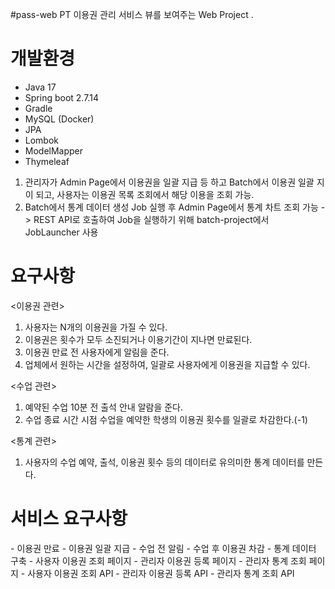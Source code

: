 #pass-web
PT 이용권 관리 서비스 뷰를 보여주는 Web Project .

# 개발환경
- Java 17
- Spring boot 2.7.14
- Gradle
- MySQL (Docker)
- JPA
- Lombok
- ModelMapper
- Thymeleaf


1. 관리자가 Admin Page에서 이용권을 일괄 지급 등 하고 Batch에서 이용권 일괄 지이 되고, 사용자는 이용권 목록 조회에서 해당 이용을 조회 가능.
2. Batch에서 통계 데이터 생성 Job 실행 후 Admin Page에서 통계 차트 조회 가능
-> REST API로 호출하여 Job을 실행하기 위해 batch-project에서 JobLauncher 사용


# 요구사항
<이용권 관련>
1. 사용자는 N개의 이용권을 가질 수 있다.
2. 이용권은 횟수가 모두 소진되거나 이용기간이 지나면 만료된다.
3. 이용권 만료 전 사용자에게 알림을 준다.
4. 업체에서 원하는 시간을 설정하여, 일괄로 사용자에게 이용권을 지급할 수 있다.

<수업 관련>
1. 예약된 수업 10분 전 출석 안내 알람을 준다.
2. 수업 종료 시간 시점 수업을 예약한 학생의 이용권 횟수를 일괄로 차감한다.(-1)

<통계 관련>
1. 사용자의 수업 예약, 출석, 이용권 횟수 등의 데이터로 유의미한 통계 데이터를 만든다.


# 서비스 요구사항

<BATCH>
- 이용권 만료 
- 이용권 일괄 지급 
- 수업 전 알림 
- 수업 후 이용권 차감 
- 통계 데이터 구축 
<VIEW>
- 사용자 이용권 조회 페이지
- 관리자 이용권 등록 페이지
- 관리자 통계 조회 페이지

<API>
- 사용자 이용권 조회 API 
- 관리자 이용권 등록 API
- 관리자 통계 조회 API
